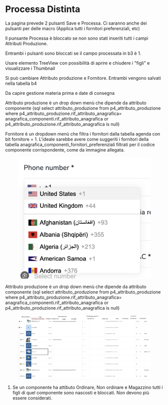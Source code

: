 # Processa Distinta

La pagina prevede 2 pulsanti Save e Processa. Ci saranno anche dei pulsanti per delle macro (Applica tutti i fornitori preferenziali, etc)

Il punsante Processa è bloccato se non sono stati inseriti tutti i campi Attributi Produzione.

Entrambi i pulsanti sono bloccati se il campo processata in b3 è 1.

Usare elemento TreeView con possibilità di aprire e chiudere i "figli" e visualizzare i Thumbnail

Si può cambiare Attributo produzione e Fornitore. Entrambi vengono salvati nella tabella b4

Da capire gestione materia prima e date di consegna

Attributo produzione è un drop down menù che dipende da attributo componente (sql select attributo\_produzione from p4\_attributo\_produzione where p4\_attributo\_produzione.rif\_attributo\_anagrafica= anagrafica\_componenti.rif\_attributo\_anagrafica or p4\_attributo\_produzione.rif\_attributo\_anagrafica is null)

Fornitore è un dropdown menù che filtra i fornitori dalla tabella agenda con bit fornitore = 1. L'ideale sarebbe avere come suggeriti i fornitori della tabella anagrafica\_componenti\_fornitori\_preferenziali filtrati per il codice componente corrispondente, come da immagine allegata.

<figure><img src="../.gitbook/assets/image (4).png" alt=""><figcaption></figcaption></figure>

Attributo produzione è un drop down menù che dipende da attributo componente (sql select attributo\_produzione from p4\_attributo\_produzione where p4\_attributo\_produzione.rif\_attributo\_anagrafica= anagrafica\_componenti.rif\_attributo\_anagrafica or p4\_attributo\_produzione.rif\_attributo\_anagrafica is null)



<figure><img src="../.gitbook/assets/Cattura.PNG" alt=""><figcaption></figcaption></figure>



1. Se un componente ha attibuto Ordinare, Non ordinare e Magazzino tutti i figli di quel componente sono nascosti e bloccati. Non devono più essere considerati.

